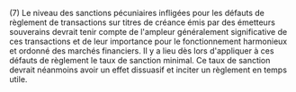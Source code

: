 (7) Le niveau des sanctions pécuniaires infligées pour les défauts de règlement de transactions sur titres de créance émis par des émetteurs souverains devrait tenir compte de l'ampleur généralement significative de ces transactions et de leur importance pour le fonctionnement harmonieux et ordonné des marchés financiers. Il y a lieu dès lors d'appliquer à ces défauts de règlement le taux de sanction minimal. Ce taux de sanction devrait néanmoins avoir un effet dissuasif et inciter un règlement en temps utile.